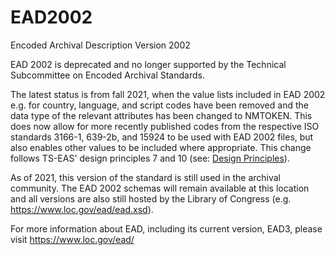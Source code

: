 # EAD2002
Encoded Archival Description Version 2002

EAD 2002 is deprecated and no longer supported by the Technical Subcommittee on Encoded Archival Standards. 

The latest status is from fall 2021, when the value lists included in EAD 2002 e.g. for country, language, and script codes have been removed and the data type of the relevant attributes has been changed to NMTOKEN. This does now allow for more recently published codes from the respective ISO standards 3166-1, 639-2b, and 15924 to be used with EAD 2002 files, but also enables other values to be included where appropriate. This change follows TS-EAS' design principles 7 and 10 (see: [Design Principles](https://github.com/SAA-SDT/TS-EAS-subteam-notes/wiki/Design-Principles)). 

As of 2021, this version of the standard is still used in the archival community. The EAD 2002 schemas will remain available at this location and all versions are also still hosted by the Library of Congress (e.g. https://www.loc.gov/ead/ead.xsd).

For more information about EAD, including its current version, EAD3, please visit https://www.loc.gov/ead/
